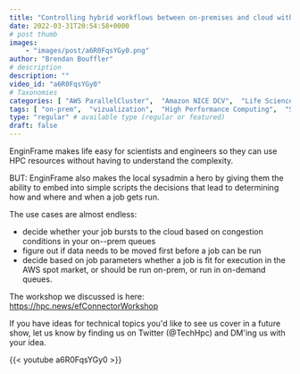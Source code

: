 ```yaml
---
title: "Controlling hybrid workflows between on-premises and cloud with EnginFrame"
date: 2022-03-31T20:54:58+0000
# post thumb
images:
    - "images/post/a6R0FqsYGy0.png"
author: "Brendan Bouffler"
# description
description: ""
video_id: "a6R0FqsYGy0"
# Taxonomies
categories: [ "AWS ParallelCluster",  "Amazon NICE DCV",  "Life Sciences", ]
tags: [ "on-prem",  "vizualization",  "High Performance Computing",  "Storage",  "GPUs",  "EnginFrame",  "virtualization",  "scripting",  "Lustre",  "CPUs",  "on-premises",  "hybrid",  "slurm",  "ParallelCluster",  "Covid-19",  "Schedulers",  "DCV",  "HPC",  "EC2",  "cloud",  "techshorts", ]
type: "regular" # available type (regular or featured)
draft: false
---
```


EnginFrame makes life easy for scientists and engineers so they can use HPC resources without having to understand the complexity.

BUT: EnginFrame also makes the local sysadmin a hero by giving them the ability to embed into simple scripts the decisions that lead to determining how and where and when a job gets run.

The use cases are almost endless:

* decide whether your job bursts to the cloud based on congestion conditions in your on--prem queues
* figure out if data needs to be moved first before a job can be run
* decide based on job parameters whether a job is fit for execution in the AWS spot market, or should be run on-prem, or run in on-demand queues.

The workshop we discussed is here: https://hpc.news/efConnectorWorkshop

If you have ideas for technical topics you'd like to see us cover in a future show, let us know by finding us on Twitter (@TechHpc) and DM'ing us with your idea.

{{< youtube a6R0FqsYGy0 >}}